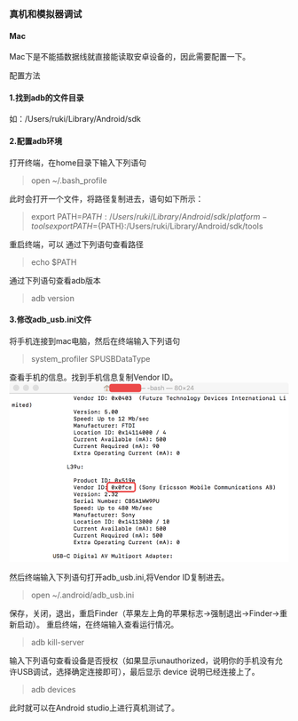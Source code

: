 ### 真机和模拟器调试

#### Mac
Mac下是不能插数据线就直接能读取安卓设备的，因此需要配置一下。

配置方法

#### 1.找到adb的文件目录

如：/Users/ruki/Library/Android/sdk

#### 2.配置adb环境
打开终端，在home目录下输入下列语句
>open ~/.bash_profile

此时会打开一个文件，将路径复制进去，语句如下所示：
>export PATH=${PATH}:/Users/ruki/Library/Android/sdk/platform-tools
export PATH=${PATH}:/Users/ruki/Library/Android/sdk/tools

重启终端，可以
通过下列语句查看路径

> echo $PATH

通过下列语句查看adb版本
>adb version

#### 3.修改adb_usb.ini文件
将手机连接到mac电脑，然后在终端输入下列语句
>system_profiler SPUSBDataType

查看手机的信息。找到手机信息复制Vendor ID。
![](/assets/VendorID.png)

然后终端输入下列语句打开adb_usb.ini,将Vendor ID复制进去。
>open ~/.android/adb_usb.ini

保存，关闭，退出，重启Finder（苹果左上角的苹果标志->强制退出->Finder->重新启动）。
重启终端，在终端输入查看运行情况。

>adb kill-server

输入下列语句查看设备是否授权（如果显示unauthorized，说明你的手机没有允许USB调试，选择确定连接即可），最后显示 device 说明已经连接上了。

>adb devices

此时就可以在Android studio上进行真机测试了。